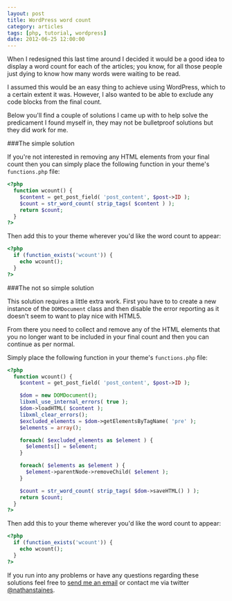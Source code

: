 ```yaml
---
layout: post
title: WordPress word count
category: articles
tags: [php, tutorial, wordpress]
date: 2012-06-25 12:00:00
---
```


When I redesigned this last time around I decided it would be a good idea to display a word count for each of the articles; you know, for all those people just dying to know how many words were waiting to be read.

I assumed this would be an easy thing to achieve using WordPress, which to a certain extent it was. However, I also wanted to be able to exclude any code blocks from the final count.

Below you'll find a couple of solutions I came up with to help solve the predicament I found myself in, they may not be bulletproof solutions but they did work for me.

###The simple solution

If you're not interested in removing any HTML elements from your final count then you can simply place the following function in your theme's `functions.php` file:

``` php
<?php
  function wcount() {
    $content = get_post_field( 'post_content', $post->ID );
    $count = str_word_count( strip_tags( $content ) );
    return $count;
  }
?>
```

Then add this to your theme wherever you'd like the word count to appear:

``` php
<?php
  if (function_exists('wcount')) {
    echo wcount();
  }
?>
```

###The not so simple solution

This solution requires a little extra work. First you have to to create a new instance of the `DOMDocument` class and then disable the error reporting as it doesn't seem to want to play nice with HTML5.

From there you need to collect and remove any of the HTML elements that you no longer want to be included in your final count and then you can continue as per normal.

Simply place the following function in your theme's `functions.php` file:

<!-- http://stackoverflow.com/questions/1516085/strip-html-tags-and-its-contents -->
<!-- http://stackoverflow.com/questions/6090667/php-domdocument-errors-warnings-on-html5-tags -->

``` php
<?php
  function wcount() {
    $content = get_post_field( 'post_content', $post->ID );

    $dom = new DOMDocument();
    libxml_use_internal_errors( true );
    $dom->loadHTML( $content );
    libxml_clear_errors();
    $excluded_elements = $dom->getElementsByTagName( 'pre' );
    $elements = array();

    foreach( $excluded_elements as $element ) {
      $elements[] = $element;
    }

    foreach( $elements as $element ) {
      $element->parentNode->removeChild( $element );
    }

    $count = str_word_count( strip_tags( $dom->saveHTML() ) );
    return $count;
  }
?>
```

Then add this to your theme wherever you'd like the word count to appear:

``` php
<?php
  if (function_exists('wcount')) {
    echo wcount();
  }
?>
```

If you run into any problems or have any questions regarding these solutions feel free to <a href="mailto:&#110;&#097;&#116;&#104;&#097;&#110;&#064;&#110;&#097;&#116;&#104;&#097;&#110;&#115;&#116;&#097;&#105;&#110;&#101;&#115;&#046;&#099;&#111;&#109;">send me an email</a> or contact me via twitter [@nathanstaines](http://twitter.com/nathanstaines).
